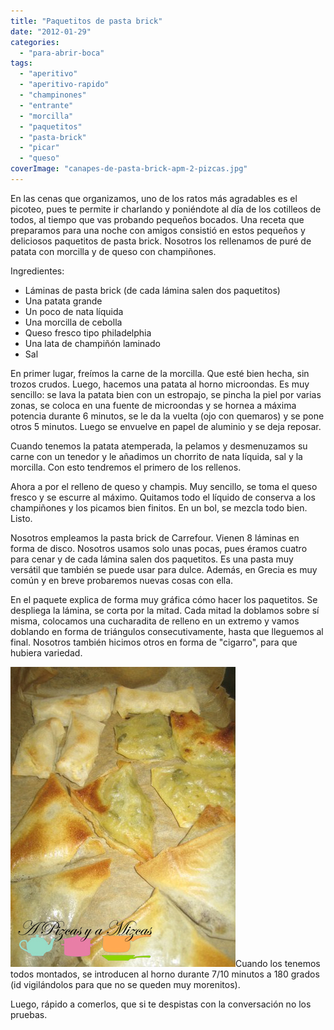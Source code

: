 ```yaml
---
title: "Paquetitos de pasta brick"
date: "2012-01-29"
categories: 
  - "para-abrir-boca"
tags: 
  - "aperitivo"
  - "aperitivo-rapido"
  - "champinones"
  - "entrante"
  - "morcilla"
  - "paquetitos"
  - "pasta-brick"
  - "picar"
  - "queso"
coverImage: "canapes-de-pasta-brick-apm-2-pizcas.jpg"
---
```


En las cenas que organizamos, uno de los ratos más agradables es el picoteo, pues te permite ir charlando y poniéndote al día de los cotilleos de todos, al tiempo que vas probando pequeños bocados. Una receta que preparamos para una noche con amigos consistió en estos pequeños y deliciosos paquetitos de pasta brick. Nosotros los rellenamos de puré de patata con morcilla y de queso con champiñones.

Ingredientes:

- Láminas de pasta brick (de cada lámina salen dos paquetitos)
- Una patata grande
- Un poco de nata líquida
- Una morcilla de cebolla
- Queso fresco tipo philadelphia
- Una lata de champiñón laminado
- Sal

En primer lugar, freímos la carne de la morcilla. Que esté bien hecha, sin trozos crudos. Luego, hacemos una patata al horno microondas. Es muy sencillo: se lava la patata bien con un estropajo, se pincha la piel por varias zonas, se coloca en una fuente de microondas y se hornea a máxima potencia durante 6 minutos, se le da la vuelta (ojo con quemaros) y se pone otros 5 minutos. Luego se envuelve en papel de aluminio y se deja reposar.

Cuando tenemos la patata atemperada, la pelamos y desmenuzamos su carne con un tenedor y le añadimos un chorrito de nata líquida, sal y la morcilla. Con esto tendremos el primero de los rellenos.

Ahora a por el relleno de queso y champis. Muy sencillo, se toma el queso fresco y se escurre al máximo. Quitamos todo el líquido de conserva a los champiñones y los picamos bien finitos. En un bol, se mezcla todo bien. Listo.

Nosotros empleamos la pasta brick de Carrefour. Vienen 8 láminas en forma de disco. Nosotros usamos solo unas pocas, pues éramos cuatro para cenar y de cada lámina salen dos paquetitos. Es una pasta muy versátil que también se puede usar para dulce. Además, en Grecia es muy común y en breve probaremos nuevas cosas con ella.

En el paquete explica de forma muy gráfica cómo hacer los paquetitos. Se despliega la lámina, se corta por la mitad. Cada mitad la doblamos sobre sí misma, colocamos una cucharadita de relleno en un extremo y vamos doblando en forma de triángulos consecutivamente, hasta que lleguemos al final. Nosotros también hicimos otros en forma de "cigarro", para que hubiera variedad.

![](images/canapes-de-pasta-brick-apm-4-pizcas.jpg "canapes de pasta brick apm (4) (pizcas)")Cuando los tenemos todos montados, se introducen al horno durante 7/10 minutos a 180 grados (id vigilándolos para que no se queden muy morenitos).

Luego, rápido a comerlos, que si te despistas con la conversación no los pruebas.
